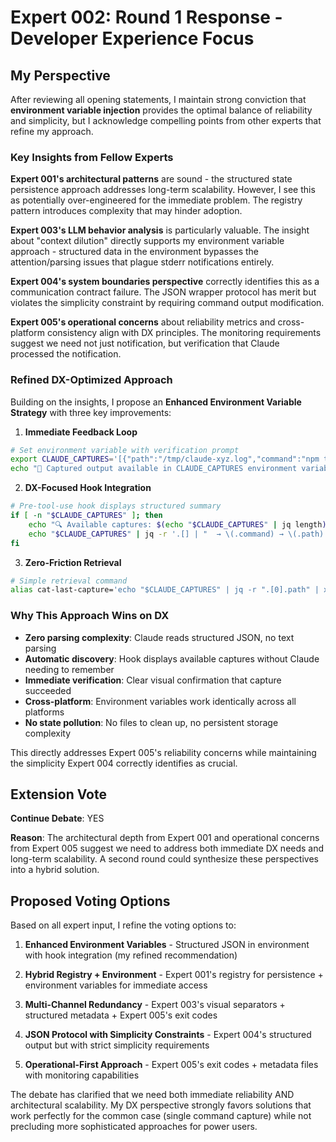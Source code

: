 # Expert 002: Round 1 Response - Developer Experience Focus

## My Perspective

After reviewing all opening statements, I maintain strong conviction that **environment variable injection** provides the optimal balance of reliability and simplicity, but I acknowledge compelling points from other experts that refine my approach.

### Key Insights from Fellow Experts

**Expert 001's architectural patterns** are sound - the structured state persistence approach addresses long-term scalability. However, I see this as potentially over-engineered for the immediate problem. The registry pattern introduces complexity that may hinder adoption.

**Expert 003's LLM behavior analysis** is particularly valuable. The insight about "context dilution" directly supports my environment variable approach - structured data in the environment bypasses the attention/parsing issues that plague stderr notifications entirely.

**Expert 004's system boundaries perspective** correctly identifies this as a communication contract failure. The JSON wrapper protocol has merit but violates the simplicity constraint by requiring command output modification.

**Expert 005's operational concerns** about reliability metrics and cross-platform consistency align with DX principles. The monitoring requirements suggest we need not just notification, but verification that Claude processed the notification.

### Refined DX-Optimized Approach

Building on the insights, I propose an **Enhanced Environment Variable Strategy** with three key improvements:

1. **Immediate Feedback Loop**
```bash
# Set environment variable with verification prompt
export CLAUDE_CAPTURES='[{"path":"/tmp/claude-xyz.log","command":"npm test","size":51200}]'
echo "📁 Captured output available in CLAUDE_CAPTURES environment variable" >&2
```

2. **DX-Focused Hook Integration**
```bash
# Pre-tool-use hook displays structured summary
if [ -n "$CLAUDE_CAPTURES" ]; then
    echo "🔍 Available captures: $(echo "$CLAUDE_CAPTURES" | jq length) files"
    echo "$CLAUDE_CAPTURES" | jq -r '.[] | "  → \(.command) → \(.path) (\(.size | . / 1024 | floor)KB)"'
fi
```

3. **Zero-Friction Retrieval**
```bash
# Simple retrieval command
alias cat-last-capture='echo "$CLAUDE_CAPTURES" | jq -r ".[0].path" | xargs cat'
```

### Why This Approach Wins on DX

- **Zero parsing complexity**: Claude reads structured JSON, no text parsing
- **Automatic discovery**: Hook displays available captures without Claude needing to remember
- **Immediate verification**: Clear visual confirmation that capture succeeded
- **Cross-platform**: Environment variables work identically across all platforms
- **No state pollution**: No files to clean up, no persistent storage complexity

This directly addresses Expert 005's reliability concerns while maintaining the simplicity Expert 004 correctly identifies as crucial.

## Extension Vote

**Continue Debate**: YES

**Reason**: The architectural depth from Expert 001 and operational concerns from Expert 005 suggest we need to address both immediate DX needs and long-term scalability. A second round could synthesize these perspectives into a hybrid solution.

## Proposed Voting Options

Based on all expert input, I refine the voting options to:

1. **Enhanced Environment Variables** - Structured JSON in environment with hook integration (my refined recommendation)

2. **Hybrid Registry + Environment** - Expert 001's registry for persistence + environment variables for immediate access

3. **Multi-Channel Redundancy** - Expert 003's visual separators + structured metadata + Expert 005's exit codes

4. **JSON Protocol with Simplicity Constraints** - Expert 004's structured output but with strict simplicity requirements

5. **Operational-First Approach** - Expert 005's exit codes + metadata files with monitoring capabilities

The debate has clarified that we need both immediate reliability AND architectural scalability. My DX perspective strongly favors solutions that work perfectly for the common case (single command capture) while not precluding more sophisticated approaches for power users.